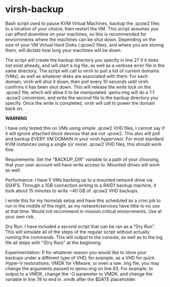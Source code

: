 # virsh-backup
Bash script used to pause KVM Virtual Machines, backup the .qcow2 files to a location of your choice, then restart the VM.
This script assumes you can afford downtime on your machines, so this is recommended for enviornments where the machines can be shut down.
Depending on the size of your VM Virtual Hard Disks (.qcow2 files), and where you are storing them, will dictate how long your machines will be down.

The script will create the backup directory you specify in line 27 if it does not exist already, and will start a log file, as well as a verbose error file in the same directory. The script will call to virsh to pull a list of current domains (VMs), as well as whatever disks are associated with them. For each domain, virsh will shut it down, then poll every 10 seconds until virsh confirms it has been shut down. This will release the write lock on the .qcow2 file, which will allow it to be manipulated. qemu-img will do a 1:1 .qcow2 conversion, and write the second file to the backup directory you specify. Once the write is completed, virsh will call to power the domain back on.

**WARNING**

I have only tested this on VMs using simple .qcow2 VHD files, I cannot say if it will ignore attached block devices that are not .qcow2. This also will poll and backup EVERY VM DOMAIN in your virsh hypervisor. For most standard KVM instances using a single (or more) .qcow2 VHD files, this should work fine.

Requirements:
Set the "BACKUP_DIR" variable to a path of your choosing, that your user account will have write access to. Mounted drives will work as well.

Performance:
I have 5 VMs backing up to a mounted network drive via SSHFS. Through a 1GB connection writing to a RAID1 backup machine, it took about 15 minutes to write ~40 GB of .qcow2 VHD backups. 

I wrote this for my homelab setup and have this scheduled as a cron job to run in the middle of the night, as my network/services have little to no use at that time. Would not recommend in mission critical enviornments. Use at your own risk. 

Dry Run:
I have included a second script that can be ran as a "Dry Run". This will simulate all of the steps of the regular script without actually running the commands. This will output to the console, as well as to the log file all steps with "(Dry Run)" at the beginning.

Experimentation:
If for whatever reason you would like to store your backups under a different type of VHD, for example, as a VHD for quick Hyper-V restorations, VMDK for VMware, or even a raw .img file, you may change the arguments passed to qemu-img on line 83. For example, to output to a VMDK, change the -O parameter to VMDK, and change the variable in line 78 to end in .vmdk after the $DATE placeholder.
